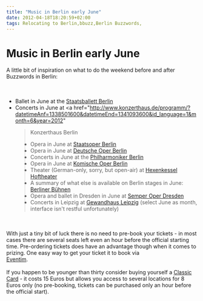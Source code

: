```yaml
---
title: "Music in Berlin early June"
date: 2012-04-18T18:20:59+02:00
tags: Relocating to Berlin,bbuzz,Berlin Buzzwords,
---
```


# Music in Berlin early June


A little bit of inspiration on what to do the weekend before and after Buzzwords in Berlin:<br><br><ul><br><li>Ballet 
in June at the <a href="http://www.staatsballett-berlin.de/de_DE/calendar/6/2012">Staatsballett 
Berlin</a><br><li>Concerts in June at <a 
href="http://www.konzerthaus.de/programm/?datetimeAnf=1338501600&datetimeEnd=1341093600&id_language=1&month=6&year=2012"
>Konzerthaus Berlin</a><br><li>Opera in June at <a 
href="http://www.staatsoper-berlin.de/de_DE/calendar/01.06.2012-30.06.2012">Staatsoper Berlin</a><br><li>Opera in June 
at <a href="http://www.deutscheoperberlin.de/?page=spielplan&subpage=kalendarium&month=6&year=2012">Deutsche Oper 
Berlin</a><br><li>Concerts in June at the <a 
href="http://www.berliner-philharmoniker.de/en/konzerte/calendar/view/list/datum/2012-06-02/">Philharmoniker 
Berlin</a><br><li>Opera in June at <a 
href="http://www.komische-oper-berlin.de/spielplan/spielplan-2011-12/2012-06/">Komische Oper Berlin</a><br><li>Theater 
(German-only, sorry, but open-air) at <a href="http://www.amphitheater-berlin.de/aktuell.html">Hexenkessel 
Hoftheater</a><br><li>A summary of what else is available on Berlin stages in June: <a 
href="http://www.berlin-buehnen.de/de_DE/calendar/02.06.2012/10.06.2012">Berliner Bühnen</a><br><li>Opera and ballet in 
Dresden in June at <a href="http://www.semperoper.de/spielplan/monat/6/jahr/2012.html">Semper Oper 
Dresden</a><br><li>Concerts in Leipzig at <a 
href="http://www.gewandhaus.de/gwh.site,postext,playlist-calendar.html">Gewandhaus Leipzig</a> (select June as month, 
interface isn't restful unfortunately)<br></ul><br><br>With just a tiny bit of luck there is no need to pre-book your 
tickets - in most cases there are several seats left even an hour before the official starting time. Pre-ordering 
tickets does have an advantage though when it comes to prizing. One easy way to get your ticket it to book via <br><a 
href="http://www.eventim.de/">Eventim</a>.<br><br>If you happen to be younger than thirty consider buying yourself a <a 
href="http://www.classiccard.de/">Classic Card</a> - it costs 15 Euros but allows you access to several locations for 8 
Euros only (no pre-booking, tickets can be purchased only an hour before the official start).<br>
